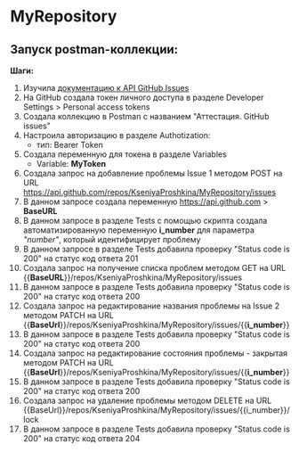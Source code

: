 # MyRepository
## Запуск postman-коллекции:
__Шаги:__
1. Изучила [документацию к API GitHub Issues](https://docs.github.com/en/rest/issues/issues?apiVersion=2022-11-28#about-issues)
2. На GitHub создала токен личного доступа в разделе Developer Settings > Personal access tokens
3. Создала коллекцию в Postman с названием "Аттестация. GitHub issues"
4. Настроила авторизацию в разделе Authotization:
   * тип: Bearer Token
5. Создала переменную для токена в разделе Variables
   * Variable: **MyToken**
6. Создала запрос на добавление проблемы Issue 1 методом POST на URL https://api.github.com/repos/KseniyaProshkina/MyRepository/issues
8. В данном запросе создала переменную https://api.github.com > **BaseURL**
9. В данном запросе в разделе Tests с помощью скрипта создала автоматизированную переменную **i_number** для параметра *"number"*, который идентифицирует проблему
10. В данном запросе в разделе Tests добавила проверку "Status code is 200" на статус код ответа 201
11. Создала запрос на получение списка проблем методом GET на URL {{**BaseURL**}}/repos/KseniyaProshkina/MyRepository/issues
12. В данном запросе в разделе Tests добавила проверку "Status code is 200" на статус код ответа 200 
13. Создала запрос на редактирование названия проблемы на Issue 2 методом PATCH на URL {{**BaseUrl**}}/repos/KseniyaProshkina/MyRepository/issues/{{**i_number**}}
14. В данном запросе в разделе Tests добавила проверку "Status code is 200" на статус код ответа 200 
15. Создала запрос на редактирование состояния проблемы - закрытая методом PATCH на URL {{**BaseUrl**}}/repos/KseniyaProshkina/MyRepository/issues/{{**i_number**}}
16. В данном запросе в разделе Tests добавила проверку "Status code is 200" на статус код ответа 200 
17. Создала запрос на удаление проблемы методом DELETE на URL {{BaseUrl}}/repos/KseniyaProshkina/MyRepository/issues/{{i_number}}/lock
18. В данном запросе в разделе Tests добавила проверку "Status code is 200" на статус код ответа 204
    
   

